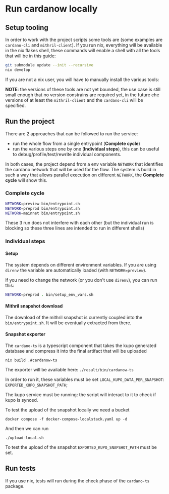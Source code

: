 # Run cardanow locally
## Setup tooling
In order to work with the project scripts some tools are (some examples are `cardano-cli` and `mithril-client`). If you run nix, everything will be available in the nix flakes shell, these commands will enable a shell with all the tools that will be in this guide:
```bash
git submodule update --init --recursive
nix develop
```

If you are not a nix user, you will have to manually install the various tools:

**NOTE**: the versions of these tools are not yet bounded, the use case is still small enough that no version constrains are required yet, in the future che versions of at least the `mithril-client` and the `cardano-cli` will be specified.

## Run the project
There are 2 approaches that can be followed to run the service:
- run the whole flow from a single entrypoint (**Complete cycle**)
- run the various steps one by one (**Individual steps**), this can be useful to debug/profile/test/rewrite individual components.

In both cases, the project depend from a env variable `NETWORK` that identifies the cardano network that will be used for the flow.
The system is build in such a way that allows parallel execution on different `NETWORK`, the **Complete cycle** will show this.

### Complete cycle
```bash
NETWORK=preview bin/entrypoint.sh
NETWORK=preprod bin/entrypoint.sh
NETWORK=mainnet bin/entrypoint.sh
```
These 3 run does not interfere with each other (but the individual run is blocking so these three lines are intended to run in different shells)

### Individual steps
#### Setup
The system depends on different environment variables. If you are using `direnv` the variable are automatically loaded (with `NETWORK=preview`).

If you need to change the network (or you don't use `direnv`), you can run this:
```bash
NETWORK=preprod . bin/setup_env_vars.sh
```
#### Mithril snapshot download
The download of the mithril snapshot is currently coupled into the `bin/entrypoint.sh`. It will be eventually extracted from there.

#### Snapshot exporter
The `cardano-ts` is a typescript component that takes the kupo generated database and compress it into the final artifact that will be uploaded
```shell
nix build .#cardanow-ts
```

The exporter will be available here: `./result/bin/cardanow-ts`

In order to run it, these variables must be set
`LOCAL_KUPO_DATA_PER_SNAPSHOT`: 
`EXPORTED_KUPO_SNAPSHOT_PATH`;

The kupo service must be running: the script will interact to it to check if kupo is synced.

To test the upload of the snapshot locally we need a bucket 
```shell
docker compose -f docker-compose-localstack.yaml up -d
```

And then we can run
```shell
./upload-local.sh
```
To test the upload of the snapshot `EXPORTED_KUPO_SNAPSHOT_PATH` must be set.

## Run tests
If you use nix, tests will run during the check phase of the `cardano-ts` package.
